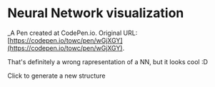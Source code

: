 # Neural Network visualization
 _A Pen created at CodePen.io. Original URL: [https://codepen.io/towc/pen/wGjXGY](https://codepen.io/towc/pen/wGjXGY).

 That's definitely a wrong rapresentation of a NN, but it looks cool :D

Click to generate a new structure